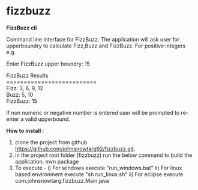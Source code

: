 # fizzbuzz 
**FizzBuzz cli**

Command line interface for FizzBuzz. The application will ask user for upperboundry to calculate Fizz,Buzz and FizzBuzz. For positive integers 
e.g.

Enter FizzBuzz upper boundry: 15
 
FizzBuzz Results <br/>
<span>==========================</span> <br/>
Fizz: 3, 6, 9, 12 <br/>
Buzz: 5, 10 <br/>
FizzBuzz: 15


If non numeric or negative number is entered user will be prompted to re-enter a valid upperbound.


**How to install :**
1. clone the project from github https://github.com/johnsnowtarg92/fizzbuzz.git.
2. in the project root folder (fizzbuzz) run the below command to build the application.
mvn package
3. To execute -
  i) For windows execute "run_windows.bat"
  ii) For linux based environment execute "sh run_linux.sh"
  ii) For eclipse execute com.johnsnowtarg.fizzbuzz.Main.java
 
